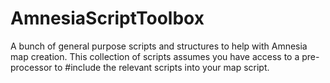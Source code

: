 AmnesiaScriptToolbox
====================

A bunch of general purpose scripts and structures to help with Amnesia map creation.
This collection of scripts assumes you have access to a pre-processor to #include the relevant scripts into your map script.
